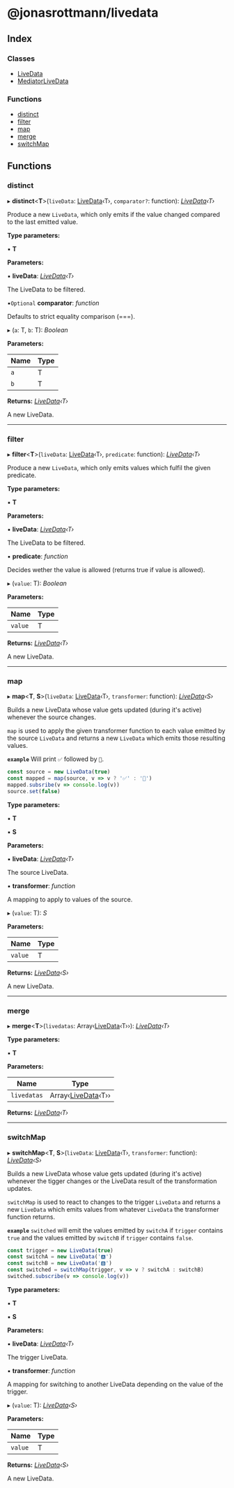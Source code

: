 
# @jonasrottmann/livedata

## Index

### Classes

* [LiveData](classes/livedata.md)
* [MediatorLiveData](classes/mediatorlivedata.md)

### Functions

* [distinct](README.md#distinct)
* [filter](README.md#filter)
* [map](README.md#map)
* [merge](README.md#merge)
* [switchMap](README.md#switchmap)

## Functions

###  distinct

▸ **distinct**<**T**>(`liveData`: [LiveData](classes/livedata.md)‹T›, `comparator?`: function): *[LiveData](classes/livedata.md)‹T›*

Produce a new `LiveData`, which only emits if the value changed compared to the last emitted value.

**Type parameters:**

▪ **T**

**Parameters:**

▪ **liveData**: *[LiveData](classes/livedata.md)‹T›*

The LiveData to be filtered.

▪`Optional`  **comparator**: *function*

Defaults to strict equality comparison (===).

▸ (`a`: T, `b`: T): *Boolean*

**Parameters:**

Name | Type |
------ | ------ |
`a` | T |
`b` | T |

**Returns:** *[LiveData](classes/livedata.md)‹T›*

A new LiveData.

___

###  filter

▸ **filter**<**T**>(`liveData`: [LiveData](classes/livedata.md)‹T›, `predicate`: function): *[LiveData](classes/livedata.md)‹T›*

Produce a new `LiveData`, which only emits values which fulfil the given predicate.

**Type parameters:**

▪ **T**

**Parameters:**

▪ **liveData**: *[LiveData](classes/livedata.md)‹T›*

The LiveData to be filtered.

▪ **predicate**: *function*

Decides wether the value is allowed (returns true if value is allowed).

▸ (`value`: T): *Boolean*

**Parameters:**

Name | Type |
------ | ------ |
`value` | T |

**Returns:** *[LiveData](classes/livedata.md)‹T›*

A new LiveData.

___

###  map

▸ **map**<**T**, **S**>(`liveData`: [LiveData](classes/livedata.md)‹T›, `transformer`: function): *[LiveData](classes/livedata.md)‹S›*

Builds a new LiveData whose value gets updated (during it's active) whenever the source changes.

`map` is used to apply the given transformer function to each value emitted by the source `LiveData` and returns a new `LiveData` which emits those resulting values.

**`example`** <caption>Will print `✅` followed by `🛑`.</caption>
```javascript
const source = new LiveData(true)
const mapped = map(source, v => v ? '✅' : '🛑')
mapped.subsribe(v => console.log(v))
source.set(false)
```

**Type parameters:**

▪ **T**

▪ **S**

**Parameters:**

▪ **liveData**: *[LiveData](classes/livedata.md)‹T›*

The source LiveData.

▪ **transformer**: *function*

A mapping to apply to values of the source.

▸ (`value`: T): *S*

**Parameters:**

Name | Type |
------ | ------ |
`value` | T |

**Returns:** *[LiveData](classes/livedata.md)‹S›*

A new LiveData.

___

###  merge

▸ **merge**<**T**>(`livedatas`: Array‹[LiveData](classes/livedata.md)‹T››): *[LiveData](classes/livedata.md)‹T›*

**Type parameters:**

▪ **T**

**Parameters:**

Name | Type |
------ | ------ |
`livedatas` | Array‹[LiveData](classes/livedata.md)‹T›› |

**Returns:** *[LiveData](classes/livedata.md)‹T›*

___

###  switchMap

▸ **switchMap**<**T**, **S**>(`liveData`: [LiveData](classes/livedata.md)‹T›, `transformer`: function): *[LiveData](classes/livedata.md)‹S›*

Builds a new LiveData whose value gets updated (during it's active) whenever the tigger changes or the LiveData result of the transformation updates.

`switchMap` is used to react to changes to the trigger `LiveData` and returns a new `LiveData` which emits values from whatever `LiveData` the transformer function returns.

**`example`** <caption>`switched` will emit the values emitted by `switchA` if `trigger` contains `true` and the values emitted by `switchB` if `trigger` contains `false`.</caption>
```javascript
const trigger = new LiveData(true)
const switchA = new LiveData('🅰️')
const switchB = new LiveData('🅱️')
const switched = switchMap(trigger, v => v ? switchA : switchB)
switched.subscribe(v => console.log(v))
```

**Type parameters:**

▪ **T**

▪ **S**

**Parameters:**

▪ **liveData**: *[LiveData](classes/livedata.md)‹T›*

The trigger LiveData.

▪ **transformer**: *function*

A mapping for switching to another LiveData depending on the value of the trigger.

▸ (`value`: T): *[LiveData](classes/livedata.md)‹S›*

**Parameters:**

Name | Type |
------ | ------ |
`value` | T |

**Returns:** *[LiveData](classes/livedata.md)‹S›*

A new LiveData.
